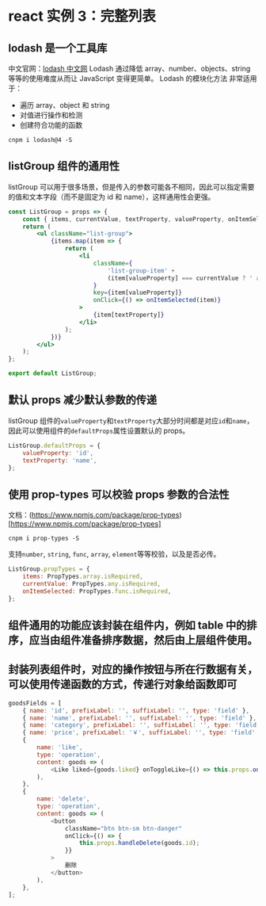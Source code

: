 # react 实例 3：完整列表

## lodash 是一个工具库

中文官网：[lodash 中文网](https://www.lodashjs.com)
Lodash 通过降低 array、number、objects、string 等等的使用难度从而让 JavaScript 变得更简单。 Lodash 的模块化方法 非常适用于：

-   遍历 array、object 和 string
-   对值进行操作和检测
-   创建符合功能的函数

```shell
cnpm i lodash@4 -S
```

## listGroup 组件的通用性

listGroup 可以用于很多场景，但是传入的参数可能各不相同，因此可以指定需要的值和文本字段（而不是固定为 id 和 name），这样通用性会更强。

```jsx
const ListGroup = props => {
	const { items, currentValue, textProperty, valueProperty, onItemSelected } = props;
	return (
		<ul className="list-group">
			{items.map(item => {
				return (
					<li
						className={
							'list-group-item' +
							(item[valueProperty] === currentValue ? ' active' : '')
						}
						key={item[valueProperty]}
						onClick={() => onItemSelected(item)}
					>
						{item[textProperty]}
					</li>
				);
			})}
		</ul>
	);
};

export default ListGroup;
```

## 默认 props 减少默认参数的传递

listGroup 组件的`valueProperty`和`textProperty`大部分时间都是对应`id`和`name`，因此可以使用组件的`defaultProps`属性设置默认的 props。

```js
ListGroup.defaultProps = {
	valueProperty: 'id',
	textProperty: 'name',
};
```

## 使用 prop-types 可以校验 props 参数的合法性

文档：(https://www.npmjs.com/package/prop-types)[https://www.npmjs.com/package/prop-types]

```shell
cnpm i prop-types -S
```

支持`number`, `string`, `func`, `array`, `element`等等校验，以及是否必传。

```js
ListGroup.propTypes = {
	items: PropTypes.array.isRequired,
	currentValue: PropTypes.any.isRequired,
	onItemSelected: PropTypes.func.isRequired,
};
```

## 组件通用的功能应该封装在组件内，例如 table 中的排序，应当由组件准备排序数据，然后由上层组件使用。

## 封装列表组件时，对应的操作按钮与所在行数据有关，可以使用传递函数的方式，传递行对象给函数即可

```js
goodsFields = [
	{ name: 'id', prefixLabel: '', suffixLabel: '', type: 'field' },
	{ name: 'name', prefixLabel: '', suffixLabel: '', type: 'field' },
	{ name: 'category', prefixLabel: '', suffixLabel: '', type: 'field' },
	{ name: 'price', prefixLabel: '￥', suffixLabel: '', type: 'field' },
	{
		name: 'like',
		type: 'operation',
		content: goods => (
			<Like liked={goods.liked} onToggleLike={() => this.props.onToggleLike(goods)}></Like>
		),
	},
	{
		name: 'delete',
		type: 'operation',
		content: goods => (
			<button
				className="btn btn-sm btn-danger"
				onClick={() => {
					this.props.handleDelete(goods.id);
				}}
			>
				删除
			</button>
		),
	},
];
```
